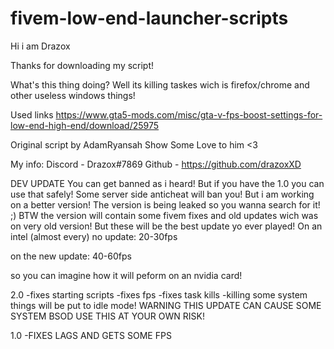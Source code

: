 # fivem-low-end-launcher-scripts

Hi i am Drazox

Thanks for downloading my script!

What's this thing doing?
Well its killing taskes wich is firefox/chrome and other useless windows things!

Used links
https://www.gta5-mods.com/misc/gta-v-fps-boost-settings-for-low-end-high-end/download/25975

Original script by AdamRyansah
Show Some Love to him <3

My info:
Discord - Drazox#7869
Github - https://github.com/drazoxXD

DEV UPDATE
You can get banned as i heard!
But if you have the 1.0 you can use that safely!
Some server side anticheat will ban you!
But i am working on a better version!
The version is being leaked so you wanna search for it! ;)
BTW the version will contain some fivem fixes and old updates wich was on very old version!
But these will be the best update yo ever played!
On an intel (almost every)
no update:
20-30fps

on the new update:
40-60fps

so you can imagine how it will peform on an nvidia card!

2.0
-fixes starting scripts 
-fixes fps 
-fixes task kills 
-killing some system things will be put to idle mode!
WARNING THIS UPDATE CAN CAUSE SOME SYSTEM BSOD USE THIS AT YOUR OWN RISK!

1.0
-FIXES LAGS AND GETS SOME FPS

